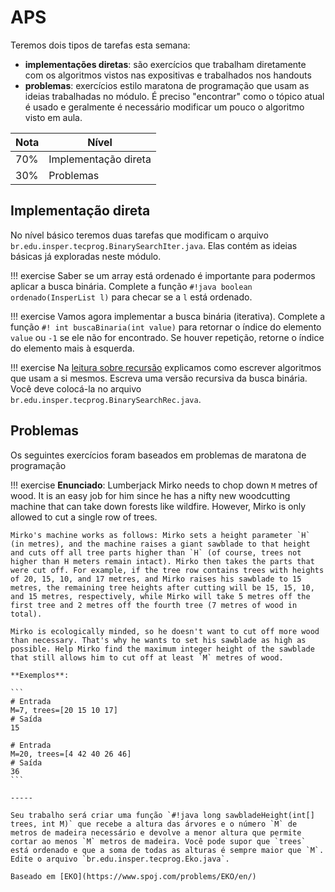 # APS

Teremos dois tipos de tarefas esta semana:

- **implementações diretas**: são exercícios que trabalham diretamente com os algoritmos vistos nas expositivas e trabalhados nos handouts
- **problemas**: exercícios estilo maratona de programação que usam as ideias trabalhadas no módulo. É preciso "encontrar" como o tópico atual é usado e geralmente é necessário modificar um pouco o algoritmo visto em aula. 

| Nota | Nível                |
| ---- | -------------------- |
| 70%  | Implementação direta |
| 30%  | Problemas            |

## Implementação direta

No nível básico teremos duas tarefas que modificam o arquivo `br.edu.insper.tecprog.BinarySearchIter.java`. Elas contém as ideias básicas já exploradas neste módulo. 

!!! exercise 
    Saber se um array está ordenado é importante para podermos aplicar a busca binária. Complete a função `#!java boolean ordenado(InsperList l)` para checar se a `l` está ordenado. 
    
!!! exercise 
    Vamos agora implementar a busca binária (iterativa). Complete a função `#! int buscaBinaria(int value)` para retornar o índice do elemento `value` ou `-1` se ele não for encontrado. Se houver repetição, retorne o índice do elemento mais à esquerda. 
    
!!! exercise 
    Na [leitura sobre recursão](busca-binaria-geral.md) explicamos como escrever algoritmos que usam a si mesmos. Escreva uma versão recursiva da busca binária. Você deve colocá-la no arquivo `br.edu.insper.tecprog.BinarySearchRec.java`.

## Problemas

Os seguintes exercícios foram baseados em problemas de maratona de programação 

!!! exercise
    **Enunciado**: Lumberjack Mirko needs to chop down `M` metres of wood. It is an easy job for him since he has a nifty new woodcutting machine that can take down forests like wildfire. However, Mirko is only allowed to cut a single row of trees.

    Mirko's machine works as follows: Mirko sets a height parameter `H` (in metres), and the machine raises a giant sawblade to that height and cuts off all tree parts higher than `H` (of course, trees not higher than H meters remain intact). Mirko then takes the parts that were cut off. For example, if the tree row contains trees with heights of 20, 15, 10, and 17 metres, and Mirko raises his sawblade to 15 metres, the remaining tree heights after cutting will be 15, 15, 10, and 15 metres, respectively, while Mirko will take 5 metres off the first tree and 2 metres off the fourth tree (7 metres of wood in total).

    Mirko is ecologically minded, so he doesn't want to cut off more wood than necessary. That's why he wants to set his sawblade as high as possible. Help Mirko find the maximum integer height of the sawblade that still allows him to cut off at least `M` metres of wood.
    
    **Exemplos**:

    ```
    # Entrada
    M=7, trees=[20 15 10 17]
    # Saída
    15

    # Entrada
    M=20, trees=[4 42 40 26 46]
    # Saída
    36
    ```

    -----

    Seu trabalho será criar uma função `#!java long sawbladeHeight(int[] trees, int M)` que recebe a altura das árvores e o número `M` de metros de madeira necessário e devolve a menor altura que permite cortar ao menos `M` metros de madeira. Você pode supor que `trees` está ordenado e que a soma de todas as alturas é sempre maior que `M`. Edite o arquivo `br.edu.insper.tecprog.Eko.java`.

    Baseado em [EKO](https://www.spoj.com/problems/EKO/en/)

